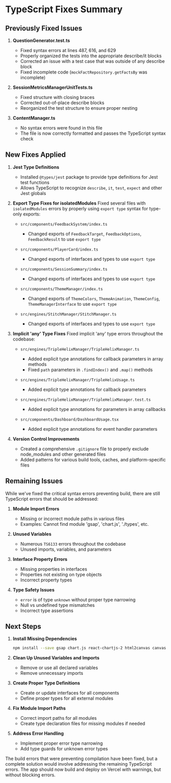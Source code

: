 # TypeScript Fixes Summary

## Previously Fixed Issues

1. **QuestionGenerator.test.ts**
   - Fixed syntax errors at lines 487, 616, and 629
   - Properly organized the tests into the appropriate describe/it blocks
   - Corrected an issue with a test case that was outside of any describe block
   - Fixed incomplete code (`mockFactRepository.getFactsBy` was incomplete)

2. **SessionMetricsManagerUnitTests.ts**
   - Fixed structure with closing braces
   - Corrected out-of-place describe blocks
   - Reorganized the test structure to ensure proper nesting

3. **ContentManager.ts**
   - No syntax errors were found in this file
   - The file is now correctly formatted and passes the TypeScript syntax check

## New Fixes Applied

1. **Jest Type Definitions**
   - Installed `@types/jest` package to provide type definitions for Jest test functions
   - Allows TypeScript to recognize `describe`, `it`, `test`, `expect` and other Jest globals

2. **Export Type Fixes for isolatedModules**
   Fixed several files with `isolatedModules` errors by properly using `export type` syntax for type-only exports:

   - `src/components/FeedbackSystem/index.ts`
     - Changed exports of `FeedbackTarget`, `FeedbackOptions`, `FeedbackResult` to use `export type`

   - `src/components/PlayerCard/index.ts`
     - Changed exports of interfaces and types to use `export type`

   - `src/components/SessionSummary/index.ts`
     - Changed exports of interfaces and types to use `export type`

   - `src/components/ThemeManager/index.ts`
     - Changed exports of `ThemeColors`, `ThemeAnimation`, `ThemeConfig`, `ThemeManagerInterface` to use `export type`

   - `src/engines/StitchManager/StitchManager.ts`
     - Changed exports of interfaces and types to use `export type`

3. **Implicit 'any' Type Fixes**
   Fixed implicit 'any' type errors throughout the codebase:

   - `src/engines/TripleHelixManager/TripleHelixManager.ts`
     - Added explicit type annotations for callback parameters in array methods
     - Fixed `path` parameters in `.findIndex()` and `.map()` methods

   - `src/engines/TripleHelixManager/TripleHelixUsage.ts`
     - Added explicit type annotations for callback parameters

   - `src/engines/TripleHelixManager/TripleHelixManager.test.ts`
     - Added explicit type annotations for parameters in array callbacks

   - `src/components/Dashboard/DashboardUsage.tsx`
     - Added explicit type annotations for event handler parameters

4. **Version Control Improvements**
   - Created a comprehensive `.gitignore` file to properly exclude node_modules and other generated files
   - Added patterns for various build tools, caches, and platform-specific files

## Remaining Issues

While we've fixed the critical syntax errors preventing build, there are still TypeScript errors that should be addressed:

1. **Module Import Errors**
   - Missing or incorrect module paths in various files
   - Examples: Cannot find module 'gsap', 'chart.js', './types', etc.

2. **Unused Variables**
   - Numerous `TS6133` errors throughout the codebase
   - Unused imports, variables, and parameters

3. **Interface Property Errors**
   - Missing properties in interfaces
   - Properties not existing on type objects
   - Incorrect property types

4. **Type Safety Issues**
   - `error` is of type `unknown` without proper type narrowing
   - Null vs undefined type mismatches
   - Incorrect type assertions

## Next Steps

1. **Install Missing Dependencies**
   ```bash
   npm install --save gsap chart.js react-chartjs-2 html2canvas canvas-confetti
   ```

2. **Clean Up Unused Variables and Imports**
   - Remove or use all declared variables
   - Remove unnecessary imports

3. **Create Proper Type Definitions**
   - Create or update interfaces for all components
   - Define proper types for all external modules

4. **Fix Module Import Paths**
   - Correct import paths for all modules
   - Create type declaration files for missing modules if needed

5. **Address Error Handling**
   - Implement proper error type narrowing
   - Add type guards for unknown error types

The build errors that were preventing compilation have been fixed, but a complete solution would involve addressing the remaining TypeScript errors. The app should now build and deploy on Vercel with warnings, but without blocking errors.